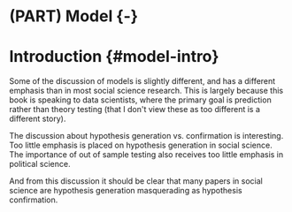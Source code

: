
# (PART) Model {-}

# Introduction {#model-intro}

Some of the discussion of models is slightly different, and has a different emphasis than in most social science research.
This is largely because this book is speaking to data scientists, where the primary goal is prediction rather than theory testing (that I don't view these as too different is a different story).

The discussion about hypothesis generation vs. confirmation is interesting.
Too little emphasis is placed on hypothesis generation in social science.
The importance of out of sample testing also receives too little emphasis in political science.

And from this discussion it should be clear that many papers in social science are hypothesis generation masquerading as hypothesis confirmation.
